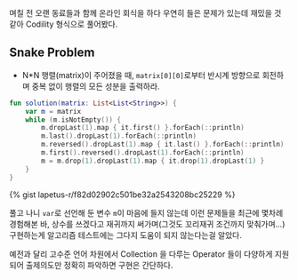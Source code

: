 며칠 전 오랜 동료들과 함께 온라인 회식을 하다 우연히 들은 문제가 있는데 재밌을 것 같아 Codility 형식으로 풀어봤다.

## Snake Problem

* N*N 행렬(matrix)이 주어졌을 때, `matrix[0][0]`로부터 반시계 방향으로 회전하며 중복 없이 행렬의 모든 성분을 출력하라.

```kotlin
fun solution(matrix: List<List<String>>) {
    var m = matrix
    while (m.isNotEmpty()) {
        m.dropLast(1).map { it.first() }.forEach(::println)
        m.last().dropLast(1).forEach(::println)
        m.reversed().dropLast(1).map { it.last() }.forEach(::println)
        m.first().reversed().dropLast(1).forEach(::println)
        m = m.drop(1).dropLast(1).map { it.drop(1).dropLast(1) }
    }
}
```

{% gist lapetus-r/f82d02902c501be32a2543208bc25229 %}

풀고 나니 `var`로 선언해 둔 변수 `m`이 마음에 들지 않는데 이런 문제들을 최근에 몇차례 경험해본 바, 상수를 쓰겠다고 재귀까지 써가며(그것도 꼬리재귀 조건까지 맞춰가며...) 구현하는게
알고리즘 테스트에는 그다지 도움이 되지 않는다는걸 알았다.

예전과 달리 고수준 언어 차원에서 Collection 을 다루는 Operator 들이 다양하게 지원되어 출제의도만 정확히 파악하면 구현은 간단하다.
